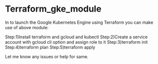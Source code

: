# Terraform_gke_module

In to launch the Google Kubernetes Engine using Terraform you can make use of above module:

Step:1)Install terraform and gcloud and kubectl
Step:2)Create a service account with gcloud cli option and assign role to it
Step:3)terraform init
Step:4)terraform plan
Step:5)terraform apply


Let me know any issues or help for same.

